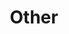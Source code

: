 ---
title: "Other"
hideMeta: true
showbreadcrumbs: true
weight: 10
showToc: true
TocOpen: true
tags: ["Other"]
summary: ""
draft: true
comments: true

---